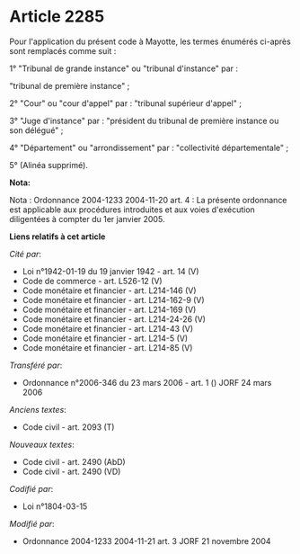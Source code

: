 # Article 2285

Pour l'application du présent code à Mayotte, les termes énumérés ci-après sont remplacés comme suit :

1° "Tribunal de grande instance" ou "tribunal d'instance" par :

"tribunal de première instance" ;

2° "Cour" ou "cour d'appel" par : "tribunal supérieur d'appel" ;

3° "Juge d'instance" par : "président du tribunal de première instance ou son délégué" ;

4° "Département" ou "arrondissement" par : "collectivité départementale" ;

5° (Alinéa supprimé).

**Nota:**

Nota : Ordonnance 2004-1233 2004-11-20 art. 4 : La présente ordonnance est applicable aux procédures introduites et aux voies
d'exécution diligentées à compter du 1er janvier 2005.

**Liens relatifs à cet article**

_Cité par_:

  - Loi n°1942-01-19 du 19 janvier 1942 - art. 14 (V)
  - Code de commerce - art. L526-12 (V)
  - Code monétaire et financier - art. L214-146 (V)
  - Code monétaire et financier - art. L214-162-9 (V)
  - Code monétaire et financier - art. L214-169 (V)
  - Code monétaire et financier - art. L214-24-26 (V)
  - Code monétaire et financier - art. L214-43 (V)
  - Code monétaire et financier - art. L214-5 (V)
  - Code monétaire et financier - art. L214-85 (V)

_Transféré par_:

  - Ordonnance n°2006-346 du 23 mars 2006 - art. 1 () JORF 24 mars 2006

_Anciens textes_:

  - Code civil - art. 2093 (T)

_Nouveaux textes_:

  - Code civil - art. 2490 (AbD)
  - Code civil - art. 2490 (VD)

_Codifié par_:

  - Loi n°1804-03-15

_Modifié par_:

  - Ordonnance 2004-1233 2004-11-21 art. 3 JORF 21 novembre 2004
